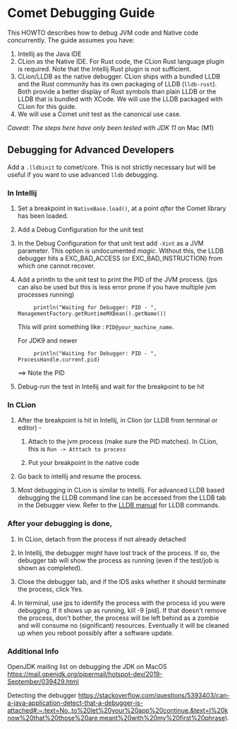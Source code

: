 <!--
Licensed to the Apache Software Foundation (ASF) under one
or more contributor license agreements.  See the NOTICE file
distributed with this work for additional information
regarding copyright ownership.  The ASF licenses this file
to you under the Apache License, Version 2.0 (the
"License"); you may not use this file except in compliance
with the License.  You may obtain a copy of the License at

  http://www.apache.org/licenses/LICENSE-2.0

Unless required by applicable law or agreed to in writing,
software distributed under the License is distributed on an
"AS IS" BASIS, WITHOUT WARRANTIES OR CONDITIONS OF ANY
KIND, either express or implied.  See the License for the
specific language governing permissions and limitations
under the License.
-->

# Comet Debugging Guide

This HOWTO describes how to debug JVM code and Native code concurrently. The guide assumes you have:
1. Intellij as the Java IDE
2. CLion as the Native IDE. For Rust code, the CLion Rust language plugin is required. Note that the
Intellij Rust plugin is not sufficient.
3. CLion/LLDB as the native debugger. CLion ships with a bundled LLDB and the Rust community has
its own packaging of LLDB (`lldb-rust`). Both provide a better display of Rust symbols than plain
LLDB or the LLDB that is bundled with XCode. We will use the LLDB packaged with CLion for this guide.
4. We will use a Comet _unit_ test as the canonical use case.

_Caveat: The steps here have only been tested with JDK 11_ on Mac (M1)

## Debugging for Advanced Developers

Add a `.lldbinit` to comet/core. This is not strictly necessary but will be useful if you want to
use advanced `lldb` debugging.

### In Intellij

1. Set a breakpoint in `NativeBase.load()`, at a point _after_ the Comet library has been loaded.

1. Add a Debug Configuration for the unit test

1. In the Debug Configuration for that unit test add `-Xint` as a JVM parameter. This option is
undocumented *magic*. Without this, the LLDB debugger hits a EXC_BAD_ACCESS (or EXC_BAD_INSTRUCTION) from
which one cannot recover.

1. Add  a println to the unit test to print the PID of the JVM process. (jps can also be used but this is less error prone if you have multiple jvm processes running)
     ``` JDK8
          println("Waiting for Debugger: PID - ", ManagementFactory.getRuntimeMXBean().getName())
     ```
      This will print something like : `PID@your_machine_name`.

     For JDK9 and newer
     ```JDK9
          println("Waiting for Debugger: PID - ", ProcessHandle.current.pid)
     ```

     ==> Note the PID

1. Debug-run the test in Intellij and wait for the breakpoint to be hit

### In CLion

1. After the breakpoint is hit in Intellij, in Clion (or LLDB from terminal or editor) -

   1. Attach to the jvm process (make sure the PID matches). In CLion, this is `Run -> Atttach to process`

   1. Put your breakpoint in the native code

1. Go back to intellij and resume the process.

1. Most debugging in CLion is similar to Intellij. For advanced LLDB based debugging the LLDB command line can be accessed from the LLDB tab in the Debugger view. Refer to the [LLDB manual](https://lldb.llvm.org/use/tutorial.html) for LLDB commands.

### After your debugging is done,

1. In CLion, detach from the process if not already detached

2. In Intellij, the debugger might have lost track of the process. If so, the debugger tab
   will show the process as running (even if the test/job is shown as completed).

3. Close the debugger tab, and if the IDS asks whether it should terminate the process,
   click Yes.

4. In terminal, use jps to identify the process with the process id you were debugging. If
   it shows up as running, kill -9 [pid]. If that doesn't remove the process, don't bother,
   the process will be left behind as a zombie and will consume no (significant) resources.
   Eventually it will be cleaned up when you reboot possibly after a software update.

### Additional Info

OpenJDK mailing list on debugging the JDK on MacOS
https://mail.openjdk.org/pipermail/hotspot-dev/2019-September/039429.html

Detecting the debugger
https://stackoverflow.com/questions/5393403/can-a-java-application-detect-that-a-debugger-is-attached#:~:text=No.,to%20let%20your%20app%20continue.&text=I%20know%20that%20those%20are,meant%20with%20my%20first%20phrase).
